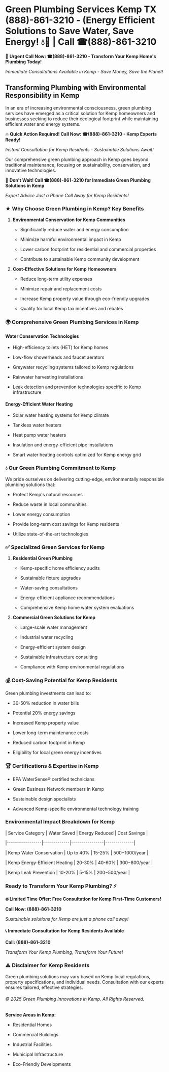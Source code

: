 # Green Plumbing Services Kemp TX (888)-861-3210 - (Energy Efficient Solutions to Save Water, Save Energy! 💧🌿 | Call ☎(888)-861-3210

🚨 **Urgent Call Now: ☎(888)-861-3210 - Transform Your Kemp Home's Plumbing Today!**
*Immediate Consultations Available in Kemp - Save Money, Save the Planet!*

## Transforming Plumbing with Environmental Responsibility in Kemp

In an era of increasing environmental consciousness, green plumbing services have emerged as a critical solution for Kemp homeowners and businesses seeking to reduce their ecological footprint while maintaining efficient water and energy systems. 

🔥 **Quick Action Required! Call Now: ☎(888)-861-3210 - Kemp Experts Ready!**
*Instant Consultation for Kemp Residents - Sustainable Solutions Await!*

Our comprehensive green plumbing approach in Kemp goes beyond traditional maintenance, focusing on sustainability, conservation, and innovative technologies.

🚨 **Don't Wait! Call ☎(888)-861-3210 for Immediate Green Plumbing Solutions in Kemp**
*Expert Advice Just a Phone Call Away for Kemp Residents!*

### ★ Why Choose Green Plumbing in Kemp? Key Benefits

1. **Environmental Conservation for Kemp Communities** 
   - Significantly reduce water and energy consumption
   - Minimize harmful environmental impact in Kemp
   - Lower carbon footprint for residential and commercial properties
   - Contribute to sustainable Kemp community development

2. **Cost-Effective Solutions for Kemp Homeowners** 
   - Reduce long-term utility expenses
   - Minimize repair and replacement costs
   - Increase Kemp property value through eco-friendly upgrades
   - Qualify for local Kemp tax incentives and rebates

### 🌍 Comprehensive Green Plumbing Services in Kemp

#### Water Conservation Technologies
- High-efficiency toilets (HET) for Kemp homes
- Low-flow showerheads and faucet aerators
- Greywater recycling systems tailored to Kemp regulations
- Rainwater harvesting installations
- Leak detection and prevention technologies specific to Kemp infrastructure

#### Energy-Efficient Water Heating
- Solar water heating systems for Kemp climate
- Tankless water heaters
- Heat pump water heaters
- Insulation and energy-efficient pipe installations
- Smart water heating controls optimized for Kemp energy grid

### 💧 Our Green Plumbing Commitment to Kemp

We pride ourselves on delivering cutting-edge, environmentally responsible plumbing solutions that:
- Protect Kemp's natural resources
- Reduce waste in local communities
- Lower energy consumption
- Provide long-term cost savings for Kemp residents
- Utilize state-of-the-art technologies

### ✅ Specialized Green Services for Kemp

1. **Residential Green Plumbing**
   - Kemp-specific home efficiency audits
   - Sustainable fixture upgrades
   - Water-saving consultations
   - Energy-efficient appliance recommendations
   - Comprehensive Kemp home water system evaluations

2. **Commercial Green Solutions for Kemp**
   - Large-scale water management
   - Industrial water recycling
   - Energy-efficient system design
   - Sustainable infrastructure consulting
   - Compliance with Kemp environmental regulations

### 💰 Cost-Saving Potential for Kemp Residents

Green plumbing investments can lead to:
- 30-50% reduction in water bills
- Potential 20% energy savings
- Increased Kemp property value
- Lower long-term maintenance costs
- Reduced carbon footprint in Kemp
- Eligibility for local green energy incentives

### 🏆 Certifications & Expertise in Kemp

- EPA WaterSense® certified technicians
- Green Business Network members in Kemp
- Sustainable design specialists
- Advanced Kemp-specific environmental technology training

### Environmental Impact Breakdown for Kemp

| Service Category | Water Saved | Energy Reduced | Cost Savings |
|-----------------|-------------|----------------|--------------|
| Kemp Water Conservation | Up to 40% | 15-25% | $500-$1000/year |
| Kemp Energy-Efficient Heating | 20-30% | 40-60% | $300-$800/year |
| Kemp Leak Prevention | 10-20% | 5-15% | $200-$500/year |

### Ready to Transform Your Kemp Plumbing? ⚡

**🔥 Limited Time Offer: Free Consultation for Kemp First-Time Customers!**

**Call Now: (888)-861-3210**
*Sustainable solutions for Kemp are just a phone call away!*

#### 📞 Immediate Consultation for Kemp Residents Available

**Call: (888)-861-3210**
*Transform Your Kemp Plumbing, Transform Your Future!*

### ⚠️ Disclaimer for Kemp Residents

Green plumbing solutions may vary based on Kemp local regulations, property specifications, and individual needs. Consultation with our experts ensures tailored, effective strategies.

###### © 2025 Green Plumbing Innovations in Kemp. All Rights Reserved.

**Service Areas in Kemp:** 
- Residential Homes
- Commercial Buildings
- Industrial Facilities
- Municipal Infrastructure
- Eco-Friendly Developments